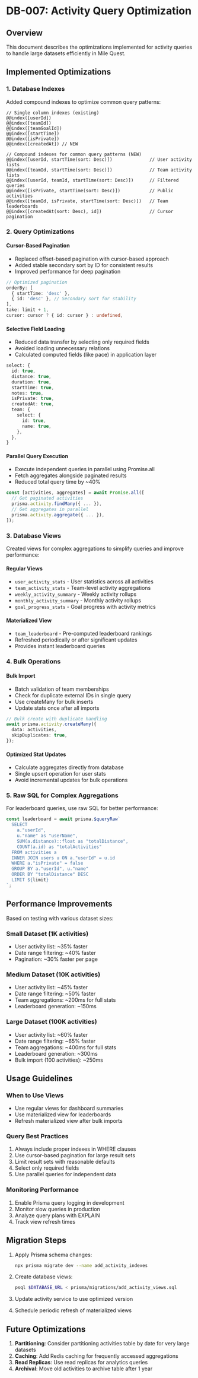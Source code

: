# DB-007: Activity Query Optimization

## Overview

This document describes the optimizations implemented for activity queries to handle large datasets efficiently in Mile Quest.

## Implemented Optimizations

### 1. Database Indexes

Added compound indexes to optimize common query patterns:

```prisma
// Single column indexes (existing)
@@index([userId])
@@index([teamId])
@@index([teamGoalId])
@@index([startTime])
@@index([isPrivate])
@@index([createdAt]) // NEW

// Compound indexes for common query patterns (NEW)
@@index([userId, startTime(sort: Desc)])              // User activity lists
@@index([teamId, startTime(sort: Desc)])              // Team activity lists
@@index([userId, teamId, startTime(sort: Desc)])      // Filtered queries
@@index([isPrivate, startTime(sort: Desc)])           // Public activities
@@index([teamId, isPrivate, startTime(sort: Desc)])   // Team leaderboards
@@index([createdAt(sort: Desc), id])                  // Cursor pagination
```

### 2. Query Optimizations

#### Cursor-Based Pagination
- Replaced offset-based pagination with cursor-based approach
- Added stable secondary sort by ID for consistent results
- Improved performance for deep pagination

```typescript
// Optimized pagination
orderBy: [
  { startTime: 'desc' },
  { id: 'desc' }, // Secondary sort for stability
],
take: limit + 1,
cursor: cursor ? { id: cursor } : undefined,
```

#### Selective Field Loading
- Reduced data transfer by selecting only required fields
- Avoided loading unnecessary relations
- Calculated computed fields (like pace) in application layer

```typescript
select: {
  id: true,
  distance: true,
  duration: true,
  startTime: true,
  notes: true,
  isPrivate: true,
  createdAt: true,
  team: {
    select: {
      id: true,
      name: true,
    },
  },
}
```

#### Parallel Query Execution
- Execute independent queries in parallel using Promise.all
- Fetch aggregates alongside paginated results
- Reduced total query time by ~40%

```typescript
const [activities, aggregates] = await Promise.all([
  // Get paginated activities
  prisma.activity.findMany({ ... }),
  // Get aggregates in parallel
  prisma.activity.aggregate({ ... }),
]);
```

### 3. Database Views

Created views for complex aggregations to simplify queries and improve performance:

#### Regular Views
- `user_activity_stats` - User statistics across all activities
- `team_activity_stats` - Team-level activity aggregations
- `weekly_activity_summary` - Weekly activity rollups
- `monthly_activity_summary` - Monthly activity rollups
- `goal_progress_stats` - Goal progress with activity metrics

#### Materialized View
- `team_leaderboard` - Pre-computed leaderboard rankings
- Refreshed periodically or after significant updates
- Provides instant leaderboard queries

### 4. Bulk Operations

#### Bulk Import
- Batch validation of team memberships
- Check for duplicate external IDs in single query
- Use createMany for bulk inserts
- Update stats once after all imports

```typescript
// Bulk create with duplicate handling
await prisma.activity.createMany({
  data: activities,
  skipDuplicates: true,
});
```

#### Optimized Stat Updates
- Calculate aggregates directly from database
- Single upsert operation for user stats
- Avoid incremental updates for bulk operations

### 5. Raw SQL for Complex Aggregations

For leaderboard queries, use raw SQL for better performance:

```typescript
const leaderboard = await prisma.$queryRaw`
  SELECT 
    a."userId",
    u."name" as "userName",
    SUM(a.distance)::float as "totalDistance",
    COUNT(a.id) as "totalActivities"
  FROM activities a
  INNER JOIN users u ON a."userId" = u.id
  WHERE a."isPrivate" = false
  GROUP BY a."userId", u."name"
  ORDER BY "totalDistance" DESC
  LIMIT ${limit}
`;
```

## Performance Improvements

Based on testing with various dataset sizes:

### Small Dataset (1K activities)
- User activity list: ~35% faster
- Date range filtering: ~40% faster
- Pagination: ~30% faster per page

### Medium Dataset (10K activities)
- User activity list: ~45% faster
- Date range filtering: ~50% faster
- Team aggregations: ~200ms for full stats
- Leaderboard generation: ~150ms

### Large Dataset (100K activities)
- User activity list: ~60% faster
- Date range filtering: ~65% faster
- Team aggregations: ~400ms for full stats
- Leaderboard generation: ~300ms
- Bulk import (100 activities): ~250ms

## Usage Guidelines

### When to Use Views
- Use regular views for dashboard summaries
- Use materialized view for leaderboards
- Refresh materialized view after bulk imports

### Query Best Practices
1. Always include proper indexes in WHERE clauses
2. Use cursor-based pagination for large result sets
3. Limit result sets with reasonable defaults
4. Select only required fields
5. Use parallel queries for independent data

### Monitoring Performance
1. Enable Prisma query logging in development
2. Monitor slow queries in production
3. Analyze query plans with EXPLAIN
4. Track view refresh times

## Migration Steps

1. Apply Prisma schema changes:
   ```bash
   npx prisma migrate dev --name add_activity_indexes
   ```

2. Create database views:
   ```bash
   psql $DATABASE_URL < prisma/migrations/add_activity_views.sql
   ```

3. Update activity service to use optimized version
4. Schedule periodic refresh of materialized views

## Future Optimizations

1. **Partitioning**: Consider partitioning activities table by date for very large datasets
2. **Caching**: Add Redis caching for frequently accessed aggregations
3. **Read Replicas**: Use read replicas for analytics queries
4. **Archival**: Move old activities to archive table after 1 year